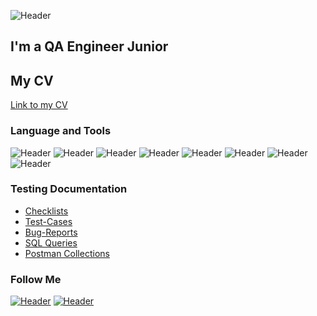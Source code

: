 ![Header](https://govcongiants.com/wp-content/uploads/2019/11/naics-code.jpg)
## I'm a QA Engineer Junior 
## My CV
[Link to my CV](https://drive.google.com/file/d/1Rad5fsJWiDmZ9vWm0FQ1m44UJpv1zLWI/view?usp=sharing)

### Language and Tools
![Header](https://img.shields.io/badge/Jira-090909?style=for-the-badge&logo=jira&logoColor=136be1)
![Header](https://img.shields.io/badge/Postman-090909?style=for-the-badge&logo=postman&logoColor=f76935)
![Header](https://img.shields.io/badge/Swagger-090909?style=for-the-badge&logo=swagger&logoColor=7ede2b)
![Header](https://img.shields.io/badge/Github-090909?style=for-the-badge&logo=github&logoColor=8cc4d7)
![Header](https://img.shields.io/badge/MySQL-090909?style=for-the-badge&logo=mysql&logoColor=00618a)
![Header](https://img.shields.io/badge/MongoDB-090909?style=for-the-badge&logo=mongodb&logoColor=4aa73c)
![Header](https://img.shields.io/badge/DevTools-090909?style=for-the-badge&logo=googlechrome&logoColor=2674f2)
![Header](https://img.shields.io/badge/JS-090909?style=for-the-badge&logo=javascript&logoColor=E)

### Testing Documentation

- [Checklists](https://github.com/artichokeee/checklist)
- [Test-Cases](https://github.com/MarynaStan/MarynaStan/tree/main/Test-Cases)
- [Bug-Reports](https://github.com/artichokeee/bug-reports)
- [SQL Queries](https://github.com/artichokeee/SQL)
- [Postman Collections](https://github.com/artichokeee/postman)

### Follow Me
[![Header](https://img.shields.io/badge/Telegram-090909?style=for-the-badge&logo=telegram&logoColor=4aa73c)](https://t.me/MarynaStan)
[![Header](https://img.shields.io/badge/Linkedin-090909?style=for-the-badge&logo=linkedin&logoColor=2674f2)](https://www.linkedin.com/in/maryna-stanishevska-776044240/)



